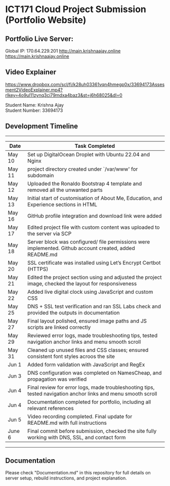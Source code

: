 # ICT171 Cloud Project Submission (Portfolio Website)
## Portfolio Live Server:  
Global IP: 170.64.229.201
http://main.krishnaajay.online
https://main.krishnaajay.online 

## Video Explainer  
https://www.dropbox.com/scl/fi/k28uh03361vqn4hmegp0x/33694173Assesment2VideoExplainer.mp4?rlkey=4o9ul11zynq3ci79mdxa4baz3&st=j6h68025&dl=0

Student Name: Krishna Ajay  
Student Number: 33694173

## Development Timeline
------------------------------------------------------------------------------------------------------------------------------
| Date        | Task Completed                                                                                               |
|-------------|--------------------------------------------------------------------------------------------------------------| 
| May 10      | Set up DigitalOcean Droplet with Ubuntu 22.04 and Nginx                                                      |
| May 11      | project directory created under `/var/www' for subdomain                                                     |
| May 12      | Uploaded the Ronaldo Bootstrap 4 template and removed all the unwanted parts                                 |
| May 13      | Initial start of customisation of About Me, Education, and Experience sections in HTML                       |                                          
| May 16      | GitHub profile integration and download link were added                                                      |
| May 17      | Edited project file with custom content was uploaded to the server via SCP                                   |
| May 18      | Server block was configured/ file permissions were implemented. Github account created, added README.md      |                        
| May 20      | SSL certificate was installed using Let’s Encrypt Certbot (HTTPS)                                            |
| May 21      | Edited the project section using and adjusted the project image, checked the layout for responsiveness       |
| May 22      |Added live digital clock using JavaScript and custom CSS                                                      |
| May 25      | DNS + SSL test verification and ran SSL Labs check and provided the outputs in documentation                 |
| May 27      | Final layout polished, ensured image paths and JS scripts are linked correctly                               |
| May 29      | Reviewed error logs, made troubleshooting tips, tested navigation anchor links and menu smooth scroll        |
| May 31      | Cleaned up unused files and CSS classes; ensured consistent font styles acroos the site                      |
| Jun 1       | Added form validation with JavaScript and RegEx                                                              |
| Jun 3       | DNS configuration was completed on NamesCheap, and propagation was verified                                  |
| Jun 4       | Final review for error logs, made troubleshooting tips, tested navigation anchor links and menu smooth scroll|
| Jun 4       | Documentation completed for portfolio, including all relevant references                                     |
| Jun 5       | Video recording completed. Final update for README.md with full instructions                                 |
| June 6      | Final commit before submission, checked the site fully working with DNS, SSL, and contact form               |
------------------------------------------------------------------------------------------------------------------------------

## Documentation  
Please check "Documentation.md" in this repository for full details on server setup, rebuild instructions, and project explanation.
